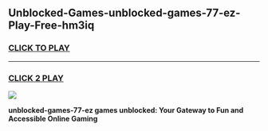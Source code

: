 
## Unblocked-Games-unblocked-games-77-ez-Play-Free-hm3iq
<h3>
<a href="https://premium76.site?title=unblocked-games-77-ez&ref=10A">CLICK TO PLAY</a></h3>
<hr>

<h3>
<a href="https://premium76.site?title=unblocked-games-77-ez&ref=10A">CLICK 2 PLAY</a>
  
</h3>

<a href="https://premium76.site?title=unblocked-games-77-ez&ref=10A"><img src="https://clearcache.store/games.png"></a>


**unblocked-games-77-ez games unblocked: Your Gateway to Fun and Accessible Online Gaming**
